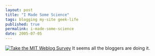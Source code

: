```yaml
---
layout: post
title: "I Made Some Science"
tags: blogging my-site geek-life
published: true
permalink: i-made-some-science
date: 2005-07-05
---
```


<a href="http://blogsurvey.media.mit.edu/request"><img src="http://blogsurvey.media.mit.edu/images/survey-science.gif" alt="Take the MIT Weblog Survey" style="border:none" /></a>
It seems all the bloggers are doing it.
